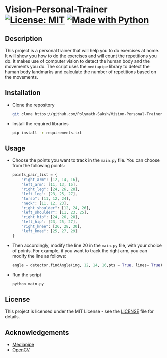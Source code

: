 # Vision-Personal-Trainer [![License: MIT][License-Badge]](LICENSE.md)  [![Made with Python][Python-Badge]](https://www.python.org/)

## Description

This project is a personal trainer that will help you to do exercises at home. It will show you how to do the exercises and will count the repetitions you do. It makes use of computer vision to detect the human body and the movements you do. The script uses the `mediapipe` library to detect the human body landmarks and calculate the number of repetitions based on the movements.

## Installation

- Clone the repository

    ```bash
    git clone https://github.com/Polymath-Saksh/Vision-Personal-Trainer.git
    ```

- Install the required libraries

    ```bash
    pip install -r requirements.txt
    ```

## Usage

- Choose the points you want to track in the `main.py` file. You can choose from the following points:

    ```python
    points_pair_list = {
        "right_arm": [12, 14, 16],
        "left_arm": [11, 13, 15],
        "right_leg": [24, 26, 28],
        "left_leg": [23, 25, 27],
        "torso": [11, 12, 24],
        "neck": [11, 12, 23],
        "right_shoulder": [12, 24, 26],
        "left_shoulder": [11, 23, 25],
        "right_hip": [24, 26, 28],
        "left_hip": [23, 25, 27],
        "right_knee": [26, 28, 30],
        "left_knee": [25, 27, 29]
    }
    ```

- Then accordingly, modify the line 20 in the `main.py` file, with your choice of points. For example, if you want to track the right arm, you can modify the line as follows:

    ```python
    angle = detector.findAngle(img, 12, 14, 16,pts = True, lines= True)
    ```

- Run the script

    ```bash
    python main.py
    ```

## License

This project is licensed under the MIT License - see the [LICENSE](LICENSE) file for details.

## Acknowledgements

- [Mediapipe](https://google.github.io/mediapipe/)
- [OpenCV](https://opencv.org/)

[License-Badge]: https://img.shields.io/badge/License-MIT-blue.svg

[Python-Badge]: https://img.shields.io/badge/Python-3776AB?logo=python&logoColor=fff
